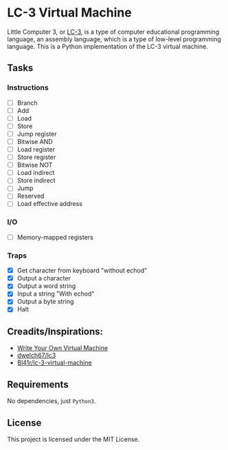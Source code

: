 # LC-3 Virtual Machine
Little Computer 3, or [LC-3](https://en.wikipedia.org/wiki/LC-3), is a type of computer educational programming language, an assembly language, which is a type of low-level programming language.
This is a Python implementation of the LC-3 virtual machine.

## Tasks
### Instructions
- [ ] Branch
- [ ] Add
- [ ] Load
- [ ] Store
- [ ] Jump register
- [ ] Bitwise AND
- [ ] Load register
- [ ] Store register
- [ ] Bitwise NOT
- [ ] Load indirect
- [ ] Store indirect
- [ ] Jump
- [ ] Reserved
- [ ] Load effective address
### I/O
- [ ] Memory-mapped registers
### Traps
- [x] Get character from keyboard "without echod"
- [x] Output a character
- [x] Output a word string
- [x] Input a string "With echod"
- [x] Output a byte string
- [x] Halt

## Creadits/Inspirations:
 - [Write Your Own Virtual Machine](https://justinmeiners.github.io/lc3-vm/index.html#)
 - [dwelch67/lc3](https://github.com/dwelch67/lc3)
 - [Bl41r/lc-3-virtual-machine](https://github.com/Bl41r/lc-3-virtual-machine)

## Requirements
No dependencies, just `Python3`.

## License
This project is licensed under the MIT License.